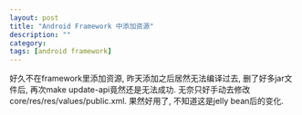 ```yaml
---
layout: post
title: "Android Framework 中添加资源"
description: ""
category: 
tags: [android framework]
---
```


好久不在framework里添加资源, 昨天添加之后居然无法编译过去, 删了好多jar文件后, 再次make update-api竟然还是无法成功.
无奈只好手动去修改core/res/res/values/public.xml.
果然好用了, 不知道这是jelly bean后的变化.
